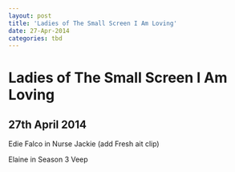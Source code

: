 ```yaml
---
layout: post
title: 'Ladies of The Small Screen I Am Loving'
date: 27-Apr-2014
categories: tbd
---
```


# Ladies of The Small Screen I Am Loving

## 27th April 2014

Edie Falco in Nurse Jackie (add Fresh ait clip)

Elaine in Season 3 Veep

 

 

 
